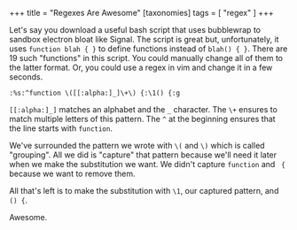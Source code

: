 +++
title = "Regexes Are Awesome"
[taxonomies]
tags = [ "regex" ]
+++

Let's say you download a useful bash script that uses bubblewrap to sandbox electron bloat like
Signal. The script is great but, unfortunately, it uses `function blah { }` to define functions
instead of `blah() { }`. There are 19 such "functions" in this script. You could manually change all
of them to the latter format. Or, you could use a regex in vim and change it in a few seconds.

```
:%s:^function \([[:alpha:]_]\+\) {:\1() {:g
```

`[[:alpha:]_]` matches an alphabet and the `_` character. The `\+` ensures to match multiple letters
of this pattern. The `^` at the beginning ensures that the line starts with `function`.

We've surrounded the pattern we wrote with `\(` and `\)` which is called "grouping". All we did is
"capture" that pattern because we'll need it later when we make the substitution we want. We didn't
capture `function` and ` {` because we want to remove them.

All that's left is to make the substitution with `\1`, our captured pattern, and `() {`.

Awesome.
